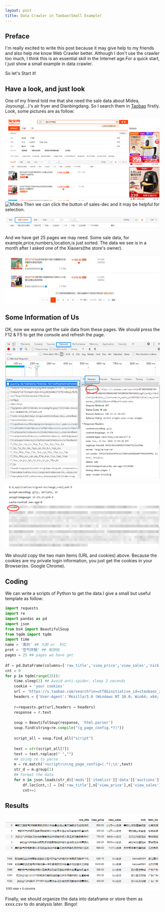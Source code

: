 ```yaml
---
layout: post
title: Data Crawler in Taobao(Small Example)
---
```

## Preface
I'm really excited to write this post because it may give help to my friends and also help me know Web Crawler better. Although I don't use the crawler too much, I think this is an essential skill in the Internet age.For a quick start, I just show a small example in data crawler.


So let's Start it!

## Have a look, and just look

One of my friend told me that she need the sale data about Midea, Joyoung(...)'s air fryer and Dianbingdang. So I search them in [Taobao](https://www.taobao.com/) firstly. Look, some pictures are as follow:


![Midea](../images/taobao1.jpg)
![Midea](../images/draw.drawio.svg)
Then we can click the button of sales-dec and it may be helpful for selection.

![Midea](../images/taobao3.jpg)

And we have get 25 pages we may need. Some sale data, for example,price,numbers,location,is just sorted. The data we see is in a month after I asked one of the Xiaoers(the store's owner). 

![Midea](../images/taobao2.jpg)

## Some Information of Us

OK, now we wanna get the sale data from these pages. We should press the F12 & F5 to get the console and refresh the page.


![Midea](../images/url_and_cookie.jpg)


![Midea](../images/cookie.jpg)


We should copy the two main items (URL and cookies) above. Because the cookies are my private login information, you just get the cookies in your Browser(ex. Google Chrome).

## Coding

We can write a scripts of Python to get the data.I give a small but useful template as follow:


```python
import requests
import re
import pandas as pd
import json
from bs4 import BeautifulSoup
from tqdm import tqdm
import time
name = '美的' ## 九阳 or  利仁
prot = '空气炸锅' ## 电饼档
pages = 25 ## pages we have get 

df = pd.DataFrame(columns=['raw_title','view_price','view_sales','nick','item_loc'])
cnt = 0
for p in tqdm(range(25)):
    time.sleep(2) ## Avoid anti-spider，sleep 2 seconds
    cookie = 'your cookies'
    url = 'https://s.taobao.com/search?ie=utf8&initiative_id=staobaoz_20201120&stats_click=search_radio_all%3A1&js=1&imgfile=&q={0}+{1}&suggest=history_2&_input_charset=utf-8&wq=&suggest_query=&source=suggest&bcoffset=0&p4ppushleft=%2C44&style=list&sort=sale-desc&s={2}'.format(name,prot,p*44)
    headers = {'User-Agent':'Mozilla/5.0 (Windows NT 10.0; Win64; x64; rv:82.0) Gecko/20100101 Firefox/82.0','Cookie': cookie}

    r=requests.get(url,headers = headers)
    response = r.text

    soup = BeautifulSoup(response, 'html.parser')
    soup.find(string=re.compile("(g_page_config.*?)"))

    script_all = soup.find_all("script")

    text = str(script_all[7])
    text = text.replace(" ","")
    ## Using re to parse 
    m = re.match('<script>\n\ng_page_config=(.*);\n',text)
    str_d = m.group(1)
    ## Format the data
    for n in json.loads(str_d)['mods']['itemlist']['data']['auctions']:
        df.loc[cnt,:] = [n['raw_title'],n['view_price'],n['view_sales'],n['nick'],n['item_loc']]
        cnt+=1
```

## Results
![Midea](../images/results.jpg)

Finally, we should organize the data into dataframe or store them as xxxx.csv to do analysis later. Bingo!